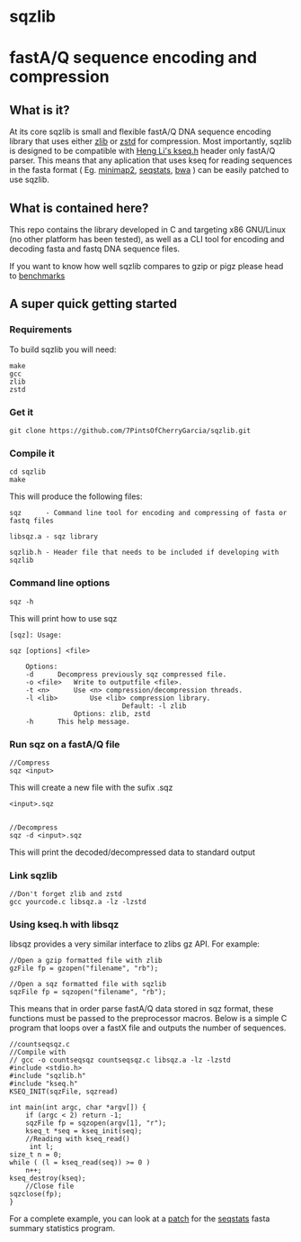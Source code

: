 # sqzlib 
# fastA/Q sequence encoding and compression


## What is it?
At its core sqzlib is small and flexible fastA/Q DNA sequence encoding library that uses either [zlib](https://github.com/madler/zlib) or [zstd](https://github.com/facebook/zstd) for compression. Most importantly, sqzlib is designed to be compatible with [Heng Li's kseq.h](https://github.com/attractivechaos/klib) header only fastA/Q parser. This means that any aplication that uses kseq for reading sequences in the fasta format ( Eg. [minimap2](https://github.com/lh3/minimap2), [seqstats](https://github.com/clwgg/seqstats), [bwa](https://github.com/lh3/bwa) ) can be easily patched to use sqzlib.


## What is contained here?

This repo contains the library developed in C and targeting x86 GNU/Linux (no other platform has been tested), as well as a CLI tool for encoding and decoding fasta and fastq DNA sequence files.

If you want to know how well sqzlib compares to gzip or pigz please head to [benchmarks]()


## A super quick getting started

### Requirements

To build sqzlib you will need:

    make
    gcc
    zlib
    zstd

### Get it

    git clone https://github.com/7PintsOfCherryGarcia/sqzlib.git

### Compile it

    cd sqzlib
    make

This will produce the following files:

    sqz      - Command line tool for encoding and compressing of fasta or fastq files
    
    libsqz.a - sqz library
    
    sqzlib.h - Header file that needs to be included if developing with sqzlib

### Command line options

    sqz -h
    
This will print how to use sqz

    [sqz]: Usage:

	sqz [options] <file>

		Options:
		-d 		Decompress previously sqz compressed file.
		-o <file>	Write to outputfile <file>.
		-t <n>		Use <n> compression/decompression threads.
		-l <lib>        Use <lib> compression library.
		                        Default: -l zlib
					Options: zlib, zstd
		-h 		This help message.



### Run sqz on a fastA/Q file

    //Compress
    sqz <input>
    
This will create a new file with the sufix .sqz

    <input>.sqz


    //Decompress
    sqz -d <input>.sqz
    
This will print the decoded/decompressed data to standard output

### Link sqzlib 

    //Don't forget zlib and zstd
    gcc yourcode.c libsqz.a -lz -lzstd

### Using kseq.h with libsqz

libsqz provides a very similar interface to zlibs gz API. For example:

    //Open a gzip formatted file with zlib
    gzFile fp = gzopen("filename", "rb");
    
    //Open a sqz formatted file with sqzlib
    sqzFile fp = sqzopen("filename", "rb");
    
This means that in order parse fastA/Q data stored in sqz format, these functions must be passed to the preprocessor macros. Below is a simple C program that loops over a fastX file and outputs the number of sequences.
    
    //countseqsqz.c
    //Compile with
    // gcc -o countseqsqz countseqsqz.c libsqz.a -lz -lzstd
    #include <stdio.h>
    #include "sqzlib.h"
    #include "kseq.h"
    KSEQ_INIT(sqzFile, sqzread)
    
    int main(int argc, char *argv[]) {
        if (argc < 2) return -1;
        sqzFile fp = sqzopen(argv[1], "r");
        kseq_t *seq = kseq_init(seq);
        //Reading with kseq_read()
         int l;
	size_t n = 0;
	while ( (l = kseq_read(seq)) >= 0 )
		n++;
	kseq_destroy(kseq);
        //Close file
	sqzclose(fp);
    }
    
For a complete example, you can look at a [patch](https://github.com/7PintsOfCherryGarcia/sqzlib/tree/master/patches/seqstats) for the [seqstats](https://github.com/clwgg/seqstats) fasta summary statistics program.
